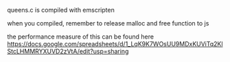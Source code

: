 queens.c is compiled with emscripten

when you compiled, remember to release malloc and free function to js

the performance measure of this can be found here https://docs.google.com/spreadsheets/d/1_LqK9K7WOsUU9MDxKUViTq2KlStcLHMMRYXUVD2zVtA/edit?usp=sharing
